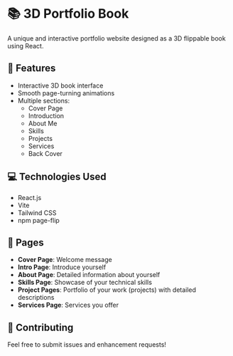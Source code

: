 # 📚 3D Portfolio Book

A unique and interactive portfolio website designed as a 3D flippable book using React.

## 🚀 Features

- Interactive 3D book interface
- Smooth page-turning animations
- Multiple sections:
  - Cover Page
  - Introduction
  - About Me
  - Skills
  - Projects
  - Services
  - Back Cover

## 💻 Technologies Used

- React.js
- Vite
- Tailwind CSS
- npm page-flip

## 🎨 Pages

- **Cover Page**: Welcome message
- **Intro Page**:  Introduce yourself
- **About Page**: Detailed information about yourself
- **Skills Page**: Showcase of your technical skills
- **Project Pages**: Portfolio of your work (projects) with detailed descriptions
- **Services Page**: Services you offer

## 🤝 Contributing

Feel free to submit issues and enhancement requests!
